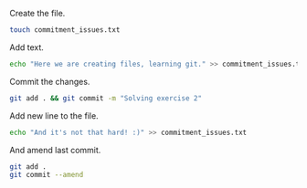 Create the file.

```bash
touch commitment_issues.txt
```

Add text.

```bash
echo "Here we are creating files, learning git." >> commitment_issues.txt
```

Commit the changes.

```bash
git add . && git commit -m "Solving exercise 2"
```

Add new line to the file.

```bash
echo "And it's not that hard! :)" >> commitment_issues.txt
```

And amend last commit.

```bash
git add .
git commit --amend
```
